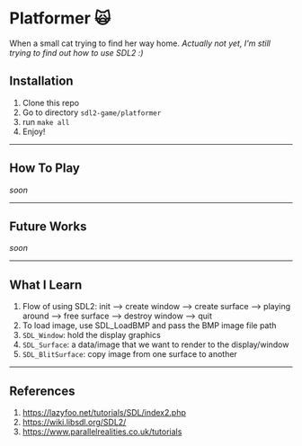 # Platformer 🙀

When a small cat trying to find her way home. _Actually not yet, I'm still trying to find out how to use SDL2 :)_

## Installation

1. Clone this repo
2. Go to directory `sdl2-game/platformer`
3. run `make all`
4. Enjoy!

---

## How To Play

_soon_

---

## Future Works

_soon_

---

## What I Learn

1. Flow of using SDL2: init --> create window --> create surface --> playing around --> free surface --> destroy window --> quit
2. To load image, use SDL_LoadBMP and pass the BMP image file path
3. `SDL_Window`: hold the display graphics
4. `SDL_Surface`: a data/image that we want to render to the display/window
5. `SDL_BlitSurface`: copy image from one surface to another

---

## References

1. https://lazyfoo.net/tutorials/SDL/index2.php
2. https://wiki.libsdl.org/SDL2/
3. https://www.parallelrealities.co.uk/tutorials
